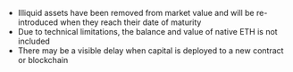 - Illiquid assets have been removed from market value and will be re-introduced when they reach their date of maturity
- Due to technical limitations, the balance and value of native ETH is not included
- There may be a visible delay when capital is deployed to a new contract or blockchain
